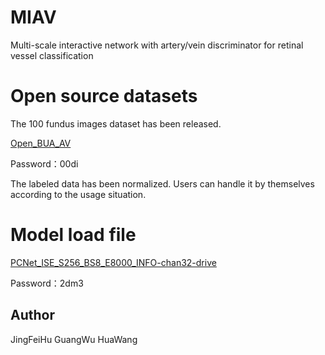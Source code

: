 # MIAV
Multi-scale interactive network with artery/vein discriminator for retinal vessel classification 

# Open source datasets

The 100 fundus images dataset has been released.

[Open_BUA_AV](https://pan.baidu.com/s/1V0eChuEa6_ec0lVtP7Nu1w )

Password：00di

The labeled data has been normalized. Users can handle it by themselves according to the usage situation.

# Model load file

[PCNet_ISE_S256_BS8_E8000_INFO-chan32-drive](https://pan.baidu.com/s/1b8o4heLvpnWGYh9KUXC3rQ)

Password：2dm3

## Author
JingFeiHu	GuangWu	HuaWang
